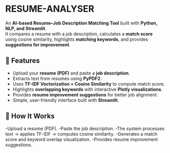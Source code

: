 # RESUME-ANALYSER
An **AI-based Resume–Job Description Matching Tool** built with **Python, NLP, and Streamlit**.  
It compares a resume with a job description, calculates a **match score** using cosine similarity, highlights **matching keywords**, and provides **suggestions for improvement**.

## 🚀 Features
- Upload your **resume (PDF)** and paste a **job description**.  
- Extracts text from resumes using **PyPDF2**.  
- Uses **TF-IDF Vectorization + Cosine Similarity** to compute match score.  
- Highlights **overlapping keywords** with interactive **Plotly visualizations**.  
- Provides **resume improvement suggestions** for better job alignment.  
- Simple, user-friendly interface built with **Streamlit**.

## 🎯 How It Works
-Upload a resume (PDF).
-Paste the job description.
-The system processes text → applies TF-IDF → computes cosine similarity.
-Generates a match score and keyword overlap visualization.
-Provides resume improvement suggestions.
